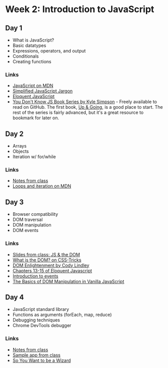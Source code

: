 # Week 2: Introduction to JavaScript

## Day 1

* What is JavaScript?
* Basic datatypes
* Expressions, operators, and output
* Conditionals
* Creating functions

### Links

* [JavaScript on MDN](https://developer.mozilla.org/en-US/docs/Web/JavaScript)
* [Simplified JavaScript Jargon](http://jargon.js.org/)
* [Eloquent JavaScript](https://eloquentjavascript.net/)
* [You Don't Know JS Book Series by Kyle Simpson](https://github.com/getify/You-Dont-Know-JS) - Freely available to read on GitHub. The first book, [Up & Going](https://github.com/getify/You-Dont-Know-JS/blob/master/up%20%26%20going/README.md), is a good place to start. The rest of the series is fairly advanced, but it's a great resource to bookmark for later on.

## Day 2

* Arrays
* Objects
* Iteration w/ for/while

### Links

* [Notes from class](notes/w2d2.md)
* [Loops and iteration on MDN](https://developer.mozilla.org/en-US/docs/Web/JavaScript/Guide/Loops_and_iteration)

## Day 3

* Browser compatibility
* DOM traversal
* DOM manipulation
* DOM events

### Links

* [Slides from class: JS & the DOM](https://momentumlearn.github.io/dom-slides/#/)
* [What is the DOM? on CSS-Tricks](https://css-tricks.com/dom/)
* [DOM Enlightenment by Cody Lindley](http://www.domenlightenment.com/)
* [Chapters 13-15 of Eloquent Javascript](https://eloquentjavascript.net/)
* [Introduction to events](https://developer.mozilla.org/en-US/docs/Learn/JavaScript/Building_blocks/Events)
* [The Basics of DOM Manipulation in Vanilla JavaScript](https://www.sitepoint.com/dom-manipulation-vanilla-javascript-no-jquery/)

## Day 4

* JavaScript standard library
* Functions as arguments (forEach, map, reduce)
* Debugging techniques
* Chrome DevTools debugger

### Links

* [Notes from class](notes/w2d4.md)
* [Sample app from class](https://glitch.com/edit/#!/great-vinyl)
* [So You Want to be a Wizard](https://jvns.ca/wizard-zine.pdf)
